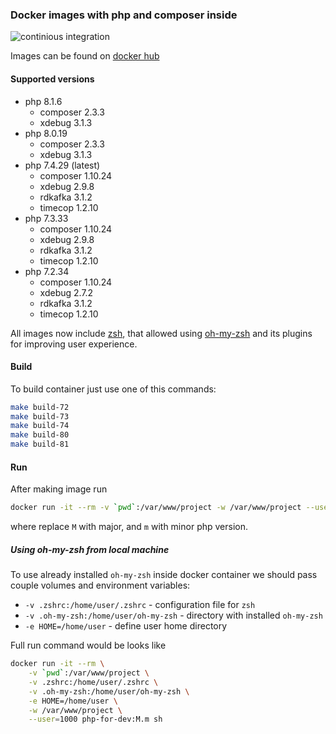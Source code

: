 ### Docker images with php and composer inside

![continious integration](https://github.com/Dannecron/php-docker/workflows/continious%20integration/badge.svg?branch=master&event=push)

Images can be found on [docker hub](https://hub.docker.com/repository/docker/dannecron/php-for-dev)

#### Supported versions

* php 8.1.6
  * composer 2.3.3
  * xdebug 3.1.3
* php 8.0.19
  * composer 2.3.3
  * xdebug 3.1.3
* php 7.4.29 (latest)
  * composer 1.10.24
  * xdebug 2.9.8
  * rdkafka 3.1.2
  * timecop 1.2.10
* php 7.3.33
  * composer 1.10.24
  * xdebug 2.9.8
  * rdkafka 3.1.2
  * timecop 1.2.10
* php 7.2.34
  * composer 1.10.24
  * xdebug 2.7.2
  * rdkafka 3.1.2
  * timecop 1.2.10

All images now include [zsh](https://www.zsh.org/), that allowed using [oh-my-zsh](https://github.com/ohmyzsh/ohmyzsh) and its plugins for improving user experience.

#### Build

To build container just use one of this commands:
```bash
make build-72
make build-73
make build-74
make build-80
make build-81
```

#### Run

After making image run

```bash
docker run -it --rm -v `pwd`:/var/www/project -w /var/www/project --user=1000 php-for-dev:M.m sh
```

where replace `M` with major, and `m` with minor php version.

##### Using oh-my-zsh from local machine

To use already installed `oh-my-zsh` inside docker container we should pass couple volumes and environment variables:
* `-v .zshrc:/home/user/.zshrc` - configuration file for `zsh`
* `-v .oh-my-zsh:/home/user/oh-my-zsh` - directory with installed `oh-my-zsh`
* `-e HOME=/home/user` - define user home directory

Full run command would be looks like
```bash
docker run -it --rm \
    -v `pwd`:/var/www/project \
    -v .zshrc:/home/user/.zshrc \
    -v .oh-my-zsh:/home/user/oh-my-zsh \
    -e HOME=/home/user \
    -w /var/www/project \
    --user=1000 php-for-dev:M.m sh
```
